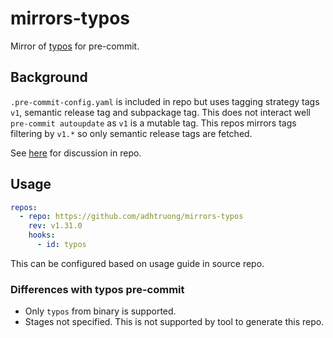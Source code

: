 # mirrors-typos

Mirror of [typos](https://github.com/crate-ci/typos) for pre-commit.

## Background

`.pre-commit-config.yaml` is included in repo but uses tagging strategy tags `v1`, semantic release tag and subpackage tag. This does not interact well `pre-commit autoupdate` as `v1` is a mutable tag. This repos mirrors tags filtering by `v1.*` so only semantic release tags are fetched.

See [here](https://github.com/crate-ci/typos/issues/390) for discussion in repo.

## Usage

```yaml
repos:
  - repo: https://github.com/adhtruong/mirrors-typos
    rev: v1.31.0
    hooks:
      - id: typos
```

This can be configured based on usage guide in source repo.

### Differences with typos pre-commit

- Only `typos` from binary is supported.
- Stages not specified. This is not supported by tool to generate this repo.
